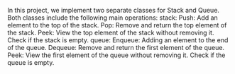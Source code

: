 In this project, we implement two separate classes for Stack and Queue. Both classes include the following main operations:
stack:
Push: Add an element to the top of the stack.
Pop: Remove and return the top element of the stack.
Peek: View the top element of the stack without removing it.
Check if the stack is empty.
queue:
Enqueue: Adding an element to the end of the queue.
Dequeue: Remove and return the first element of the queue.
Peek: View the first element of the queue without removing it.
Check if the queue is empty.
